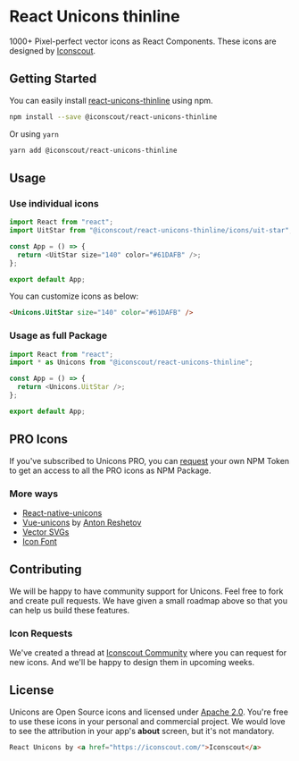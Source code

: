 # React Unicons thinline

1000+ Pixel-perfect vector icons as React Components. These icons are designed by [Iconscout](https://iconscout.com).

## Getting Started

You can easily install [react-unicons-thinline](https://iconscout.com/unicons) using npm.

```bash
npm install --save @iconscout/react-unicons-thinline
```

Or using `yarn`

```bash
yarn add @iconscout/react-unicons-thinline
```

## Usage

### Use individual icons

```js
import React from "react";
import UitStar from "@iconscout/react-unicons-thinline/icons/uit-star";

const App = () => {
  return <UitStar size="140" color="#61DAFB" />;
};

export default App;
```

You can customize icons as below:

```html
<Unicons.UitStar size="140" color="#61DAFB" />
```

### Usage as full Package

```js
import React from "react";
import * as Unicons from "@iconscout/react-unicons-thinline";

const App = () => {
  return <Unicons.UitStar />;
};

export default App;
```

## PRO Icons

If you've subscribed to Unicons PRO, you can [request](mailto:support@iconscout.com?subject=Unicons) your own NPM Token to get an access to all the PRO icons as NPM Package.

### More ways

- [React-native-unicons](https://github.com/Iconscout/react-native-unicons)
- [Vue-unicons](https://github.com/antonreshetov/vue-unicons) by [Anton Reshetov](https://github.com/antonreshetov)
- [Vector SVGs](https://iconscout.com/unicons)
- [Icon Font](https://github.com/Iconscout/unicons)

## Contributing

We will be happy to have community support for Unicons. Feel free to fork and create pull requests. We have given a small roadmap above so that you can help us build these features.

### Icon Requests

We've created a thread at [Iconscout Community](https://discuss.iconscout.com/new-topic?title=Icon%20Request:%20%3Cicon%3E&body=Hey%20there,%20%3Cicon%3E%20will%20be%20great%20fit%20for%20Unicons.%20I%20would%20love%20to%20use%20it!&category=Unicons&tags=requests) where you can request for new icons. And we'll be happy to design them in upcoming weeks.

## License

Unicons are Open Source icons and licensed under [Apache 2.0](https://www.apache.org/licenses/LICENSE-2.0.txt). You're free to use these icons in your personal and commercial project. We would love to see the attribution in your app's **about** screen, but it's not mandatory.

```html
React Unicons by <a href="https://iconscout.com/">Iconscout</a>
```
